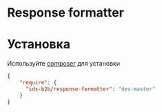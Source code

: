 # Response formatter

# Установка

Используйте [composer](https://getcomposer.org/) для установки
```json
{
    "require": {
      "ids-b2b/response-formatter": "dev-master"
    }
}
```